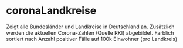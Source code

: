# coronaLandkreise
Zeigt alle Bundesländer und Landkreise in Deutschland an. Zusätzlich werden die aktuellen Corona-Zahlen (Quelle RKI) abgebildet. Farblich sortiert nach Anzahl positiver Fälle auf 100k Einwohner (pro Landkreis)
